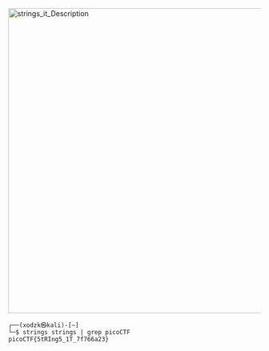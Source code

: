 
<img width="609" alt="strings_it_Description" src="https://github.com/sahinyurek/picoCTF-writeups/assets/62119201/616ee016-2f21-465f-b477-93142c495cf6">


```shell
┌──(xodzk㉿kali)-[~]
└─$ strings strings | grep picoCTF
picoCTF{5tRIng5_1T_7f766a23}  
```
